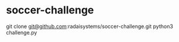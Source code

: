 # soccer-challenge

git clone git@github.com:radaisystems/soccer-challenge.git
python3 challenge.py
